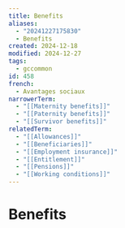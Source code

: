 ```yaml
---
title: Benefits
aliases:
  - "20241227175830"
  - Benefits
created: 2024-12-18
modified: 2024-12-27
tags:
  - gccommon
id: 458
french:
  - Avantages sociaux
narrowerTerm:
  - "[[Maternity benefits]]"
  - "[[Paternity benefits]]"
  - "[[Survivor benefits]]"
relatedTerm:
  - "[[Allowances]]"
  - "[[Beneficiaries]]"
  - "[[Employment insurance]]"
  - "[[Entitlement]]"
  - "[[Pensions]]"
  - "[[Working conditions]]"
---
```

# Benefits
